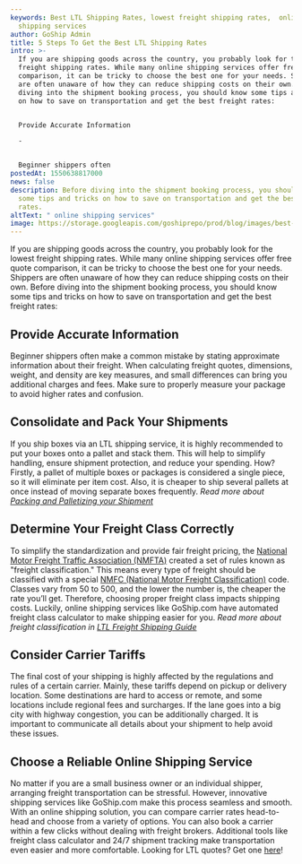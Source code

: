 ```yaml
---
keywords: Best LTL Shipping Rates, lowest freight shipping rates,  online
  shipping services
author: GoShip Admin
title: 5 Steps To Get the Best LTL Shipping Rates
intro: >-
  If you are shipping goods across the country, you probably look for the lowest
  freight shipping rates. While many online shipping services offer free quote
  comparison, it can be tricky to choose the best one for your needs. Shippers
  are often unaware of how they can reduce shipping costs on their own. Before
  diving into the shipment booking process, you should know some tips and tricks
  on how to save on transportation and get the best freight rates: 


  Provide Accurate Information

  -


  Beginner shippers often 
postedAt: 1550638817000
news: false
description: Before diving into the shipment booking process, you should know
  some tips and tricks on how to save on transportation and get the best freight
  rates.
altText: " online shipping services"
image: https://storage.googleapis.com/goshiprepo/prod/blog/images/best-ltl-shipping-rates.jpg
---
```

If you are shipping goods across the country, you probably look for the lowest freight shipping rates. While many online shipping services offer free quote comparison, it can be tricky to choose the best one for your needs. Shippers are often unaware of how they can reduce shipping costs on their own. Before diving into the shipment booking process, you should know some tips and tricks on how to save on transportation and get the best freight rates:

**Provide Accurate Information**
--------------------------------

Beginner shippers often make a common mistake by stating approximate information about their freight. When calculating freight quotes, dimensions, weight, and density are key measures, and small differences can bring you additional charges and fees. Make sure to properly measure your package to avoid higher rates and confusion.

**Consolidate and Pack Your Shipments**
---------------------------------------

If you ship boxes via an LTL shipping service, it is highly recommended to put your boxes onto a pallet and stack them. This will help to simplify handling, ensure shipment protection, and reduce your spending. How? Firstly, a pallet of multiple boxes or packages is considered a single piece, so it will eliminate per item cost. Also, it is cheaper to ship several pallets at once instead of moving separate boxes frequently. _Read more about [Packing and Palletizing your Shipment](https://www.goship.com/blog/package-vs-pallet-shipping/)_

**Determine Your Freight Class Correctly**
------------------------------------------

To simplify the standardization and provide fair freight pricing, the [National Motor Freight Traffic Association (NMFTA)](http://www.nmfta.org/Home/Index) created a set of rules known as "freight classification." This means every type of freight should be classified with a special [NMFC (National Motor Freight Classification)](http://www.nmfta.org/pages/nmfc) code. Classes vary from 50 to 500, and the lower the number is, the cheaper the rate you’ll get. Therefore, choosing proper freight class impacts shipping costs. Luckily, online shipping services like GoShip.com have automated freight class calculator to make shipping easier for you. _Read more about freight classification in [LTL Freight Shipping Guide](https://www.goship.com/blog/ltl-freight-shipping-guide/)_

**Consider Carrier Tariffs**
----------------------------

The final cost of your shipping is highly affected by the regulations and rules of a certain carrier. Mainly, these tariffs depend on pickup or delivery location. Some destinations are hard to access or remote, and some locations include regional fees and surcharges. If the lane goes into a big city with highway congestion, you can be additionally charged. It is important to communicate all details about your shipment to help avoid these issues.

**Choose a Reliable Online Shipping Service**
---------------------------------------------

No matter if you are a small business owner or an individual shipper, arranging freight transportation can be stressful. However, innovative shipping services like GoShip.com make this process seamless and smooth. With an online shipping solution, you can compare carrier rates head-to-head and choose from a variety of options. You can also book a carrier within a few clicks without dealing with freight brokers. Additional tools like freight class calculator and 24/7 shipment tracking make transportation even easier and more comfortable. Looking for LTL quotes? Get one [here](https://www.goship.com/)!
